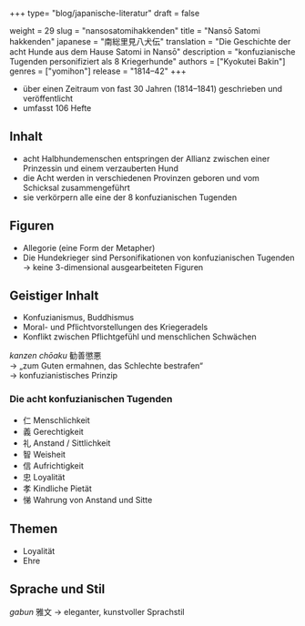 +++
type= "blog/japanische-literatur"
draft = false

weight = 29
slug = "nansosatomihakkenden"
title = "Nansō Satomi hakkenden"
japanese = "南総里見八犬伝"
translation = "Die Geschichte der acht Hunde aus dem Hause Satomi in Nansō"
description = "konfuzianische Tugenden personifiziert als 8 Kriegerhunde"
authors = ["Kyokutei Bakin"]
genres = ["yomihon"]
release = "1814–42"
+++

- über einen Zeitraum von fast 30 Jahren (1814–1841) geschrieben und veröffentlicht
- umfasst 106 Hefte

## Inhalt

- acht Halbhundemenschen entspringen der Allianz zwischen einer Prinzessin und einem verzauberten Hund
- die Acht werden in verschiedenen Provinzen geboren und vom Schicksal zusammengeführt
- sie verkörpern alle eine der 8 konfuzianischen Tugenden

## Figuren

- Allegorie (eine Form der Metapher)
- Die Hundekrieger sind Personifikationen von konfuzianischen Tugenden  
-> keine 3-dimensional ausgearbeiteten Figuren

## Geistiger Inhalt

- Konfuzianismus, Buddhismus
- Moral- und Pflichtvorstellungen des Kriegeradels
- Konflikt zwischen Pflichtgefühl und menschlichen Schwächen

_kanzen chōaku_ 勧善懲悪  
-> „zum Guten ermahnen, das Schlechte bestrafen“  
-> konfuzianistisches Prinzip

### Die acht konfuzianischen Tugenden

- 仁 Menschlichkeit
- 義 Gerechtigkeit
- 礼 Anstand / Sittlichkeit
- 智 Weisheit
- 信 Aufrichtigkeit
- 忠 Loyalität
- 孝 Kindliche Pietät
- 悌 Wahrung von Anstand und Sitte

## Themen

- Loyalität
- Ehre

## Sprache und Stil

_gabun_ 雅文 -> eleganter, kunstvoller Sprachstil
